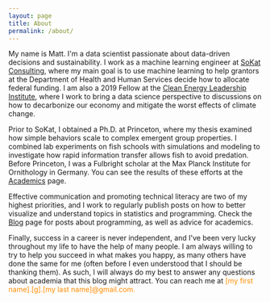 ```yaml
---
layout: page
title: About
permalink: /about/
---
```


My name is Matt. I'm a data scientist passionate about data-driven decisions and sustainability. I work as a machine learning engineer at [SoKat Consulting](https://sokat.co), where my main goal is to use machine learning to help grantors at the Department of Health and Human Services decide how to allocate federal funding. I am also a 2019 Fellow at the [Clean Energy Leadership Institute](https://cleanenergyleaders.org), where I work to bring a data science perspective to discussions on how to decarbonize our economy and mitigate the worst effects of climate change.

Prior to SoKat, I obtained a Ph.D. at Princeton, where my thesis examined how simple behaviors scale to complex emergent group properties. I combined lab experiments on fish schools with simulations and modeling to investigate how rapid information transfer allows fish to avoid predation. Before Princeton, I was a Fulbright scholar at the Max Planck Institute for Ornithology in Germany. You can see the results of these efforts at the [Academics](https://mgsosna.github.io/academics/) page.

Effective communication and promoting technical literacy are two of my highest priorities, and I work to regularly publish posts on how to better visualize and understand topics in statistics and programming. Check the [Blog](https://mgsosna.github.io/blog/) page for posts about programming, as well as advice for academics.

Finally, success in a career is never independent, and I've been very lucky throughout my life to have the help of many people. I am always willing to try to help you succeed in what makes you happy, as many others have done the same for me (often before I even understood that I should be thanking them). As such, I will always do my best to answer any questions about academia that this blog might attract. You can reach me at <span style = "color:darkorange">[my first name].[g].[my last name]@gmail.com.</span>
